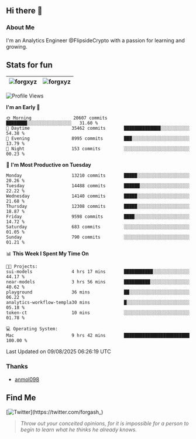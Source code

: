 ## Hi there 👋

### About Me

I'm an Analytics Engineer @FlipsideCrypto with a passion for learning and growing.
  
## Stats for fun

| <img align="center" src="https://github-readme-streak-stats.herokuapp.com/?user=forgxyz&theme=tokyonight" alt="forgxyz" /> | <img align="center" src="https://github-readme-stats.vercel.app/api?username=forgxyz&theme=tokyonight&show_icons=true" alt="forgxyz" /> |
| ------------- |------------- |


<!--START_SECTION:waka-->
![Profile Views](http://img.shields.io/badge/Profile%20Views-0-blue)

**I'm an Early 🐤** 

```text
🌞 Morning                20607 commits       ████████░░░░░░░░░░░░░░░░░   31.60 % 
🌆 Daytime                35462 commits       ██████████████░░░░░░░░░░░   54.38 % 
🌃 Evening                8995 commits        ███░░░░░░░░░░░░░░░░░░░░░░   13.79 % 
🌙 Night                  153 commits         ░░░░░░░░░░░░░░░░░░░░░░░░░   00.23 % 
```
📅 **I'm Most Productive on Tuesday** 

```text
Monday                   13210 commits       █████░░░░░░░░░░░░░░░░░░░░   20.26 % 
Tuesday                  14488 commits       ██████░░░░░░░░░░░░░░░░░░░   22.22 % 
Wednesday                14140 commits       █████░░░░░░░░░░░░░░░░░░░░   21.68 % 
Thursday                 12308 commits       █████░░░░░░░░░░░░░░░░░░░░   18.87 % 
Friday                   9598 commits        ████░░░░░░░░░░░░░░░░░░░░░   14.72 % 
Saturday                 683 commits         ░░░░░░░░░░░░░░░░░░░░░░░░░   01.05 % 
Sunday                   790 commits         ░░░░░░░░░░░░░░░░░░░░░░░░░   01.21 % 
```


📊 **This Week I Spent My Time On** 

```text
🐱‍💻 Projects: 
sui-models               4 hrs 17 mins       ███████████░░░░░░░░░░░░░░   44.17 % 
near-models              3 hrs 56 mins       ██████████░░░░░░░░░░░░░░░   40.62 % 
playground               36 mins             ██░░░░░░░░░░░░░░░░░░░░░░░   06.22 % 
analytics-workflow-templa30 mins             █░░░░░░░░░░░░░░░░░░░░░░░░   05.18 % 
token-ct                 10 mins             ░░░░░░░░░░░░░░░░░░░░░░░░░   01.78 % 

💻 Operating System: 
Mac                      9 hrs 42 mins       █████████████████████████   100.00 % 
```


 Last Updated on 09/08/2025 06:26:19 UTC
<!--END_SECTION:waka-->

### Thanks
 - [anmol098](https://github.com/anmol098/waka-readme-stats/)
  
## Find Me
[![Twitter](https://img.shields.io/twitter/url/https/twitter.com/forgash_.svg?style=social&label=Follow%20%40forgash_)](https://twitter.com/forgash_)


> *Throw out your conceited opinions, for it is impossible for a person to begin to learn what he thinks he already knows.* 
